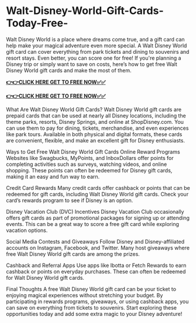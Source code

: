 # Walt-Disney-World-Gift-Cards-Today-Free-

Walt Disney World is a place where dreams come true, and a gift card can help make your magical adventure even more special. A Walt Disney World gift card can cover everything from park tickets and dining to souvenirs and resort stays. Even better, you can score one for free! If you're planning a Disney trip or simply want to save on costs, here’s how to get free Walt Disney World gift cards and make the most of them.

[**👉👉CLICK HERE GET TO FREE NOW✅✅**](https://free-gift-card.raj-solution.com/958f890)

[**👉👉CLICK HERE GET TO FREE NOW✅✅**](https://free-gift-card.raj-solution.com/958f890)

What Are Walt Disney World Gift Cards?
Walt Disney World gift cards are prepaid cards that can be used at nearly all Disney locations, including the theme parks, resorts, Disney Springs, and online at ShopDisney.com. You can use them to pay for dining, tickets, merchandise, and even experiences like park tours. Available in both physical and digital formats, these cards are convenient, flexible, and make an excellent gift for Disney enthusiasts.

Ways to Get Free Walt Disney World Gift Cards
Online Reward Programs
Websites like Swagbucks, MyPoints, and InboxDollars offer points for completing activities such as surveys, watching videos, and online shopping. These points can often be redeemed for Disney gift cards, making it an easy and fun way to earn.

Credit Card Rewards
Many credit cards offer cashback or points that can be redeemed for gift cards, including Walt Disney World gift cards. Check your card’s rewards program to see if Disney is an option.

Disney Vacation Club (DVC) Incentives
Disney Vacation Club occasionally offers gift cards as part of promotional packages for signing up or attending events. This can be a great way to score a free gift card while exploring vacation options.

Social Media Contests and Giveaways
Follow Disney and Disney-affiliated accounts on Instagram, Facebook, and Twitter. Many host giveaways where free Walt Disney World gift cards are among the prizes.

Cashback and Referral Apps
Use apps like Ibotta or Fetch Rewards to earn cashback or points on everyday purchases. These can often be redeemed for Walt Disney World gift cards.

Final Thoughts
A free Walt Disney World gift card can be your ticket to enjoying magical experiences without stretching your budget. By participating in rewards programs, giveaways, or using cashback apps, you can save on everything from tickets to souvenirs. Start exploring these opportunities today and add some extra magic to your Disney adventure!
